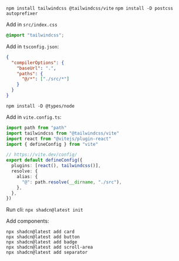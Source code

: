 `npm install tailwindcss @tailwindcss/vite`
`npm install -D postcss autoprefixer`

Add in `src/index.css` 

```css
@import "tailwindcss";
```

Add in `tsconfig.json`:

```json
{
  "compilerOptions": {
    "baseUrl": ".",
    "paths": {
      "@/*": ["./src/*"]
    }
  }
}
```

`npm install -D @types/node`

Add in `vite.config.ts`:

```ts
import path from "path"
import tailwindcss from "@tailwindcss/vite"
import react from "@vitejs/plugin-react"
import { defineConfig } from "vite"

// https://vite.dev/config/
export default defineConfig({
  plugins: [react(), tailwindcss()],
  resolve: {
    alias: {
      "@": path.resolve(__dirname, "./src"),
    },
  },
})
```

Run cli: `npx shadcn@latest init`

Add components:
```
npx shadcn@latest add card
npx shadcn@latest add button
npx shadcn@latest add badge
npx shadcn@latest add scroll-area
npx shadcn@latest add separator
```
